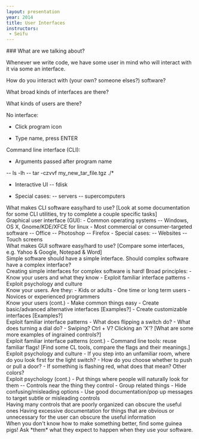 ```yaml
---
layout: presentation
year: 2014
title: User Interfaces
instructors:
 - Seifu
---
```

<section markdown="block">
### What are we talking about?

Whenever we write code, we have some user in mind who will interact with it via some an interface.

How do you interact with (your own? someone elses?) software?
</section>

<section markdown="block">
What broad kinds of interfaces are there?

What kinds of users are there?
</section>

<section markdown="block">
No interface:

- Click program icon

- Type name, press ENTER
</section>

<section markdown="block">
Command line interface (CLI):

- Arguments passed after program name

-- ls -lh
-- tar -czvvf my_new_tar_file.tgz ./*

- Interactive UI
-- fdisk

- Special cases:
-- servers
-- supercomputers
</section>

<section markdown="block">
What makes CLI software easy/hard to use?
[Look at some documentation for some CLI utilities, try to complete a couple specific tasks]
</section>

<section markdown="block">
Graphical user interface (GUI):
- Common operating systems
-- Windows, OS X, Gnome/KDE/XFCE for linux
- Most commercial or consumer-targeted software
-- Office
-- Photoshop
-- Firefox
- Special cases:
-- Websites
-- Touch screens
</section>

<section markdown="block">
What makes GUI software easy/hard to use?
[Compare some interfaces, e.g. Yahoo & Google, Notepad & Word]
</section>

<section markdown="block">
Simple software should have a simple interface.
Should complex software have a complex interface?
</section>

<section markdown="block">
Creating simple interfaces for complex software is hard!
Broad principles:
- Know your users and what they know
- Exploit familiar interface patterns
- Exploit psychology and culture
</section>

<section markdown="block">
Know your users.  Are they:
- Kids or adults
- One time or long term users
- Novices or experienced programmers
</section>

<section markdown="block">
Know your users (cont.)
- Make common things easy
- Create basic/advanced alternative interfaces [Examples?]
- Create customizable interfaces [Examples?]
</section>

<section markdown="block">
Exploit familiar interface patterns
- What does flipping a switch do?
- What does turning a dial do?
- Swiping? Ctrl + V? Clicking an 'X'?
[What are some more examples of ingrained controls?]
</section>

<section markdown="block">
Exploit familiar interface patterns (cont.)
- Command line tools: reuse familiar flags!
[Find some CL tools, compare the flags and their meanings.]
</section>

<section markdown="block">
Exploit psychology and culture
- If you step into an unfamiliar room, where do you look first for the light switch?
- How do you choose whether to push or pull a door?
- If something is flashing red, what does that mean? Other colors?
</section>

<section markdown="block">
Exploit psychology (cont.)
- Put things where people will naturally look for them
-- Controls near the thing they control
- Group related things
- Hide confusing/misleading options
- Use good documentation/pop up messages to target subtle or misleading controls
</section>

<section markdown="block">
Having many controls that are poorly organized can obscure the useful ones
Having excessive documentation for things that are obvious or unnecessary for the user can obscure the useful information
</section>

<section markdown="block">
When you don't know how to make something better, find some guinea pigs!
Ask *them* what they expect to happen when they use your software.
</section>
